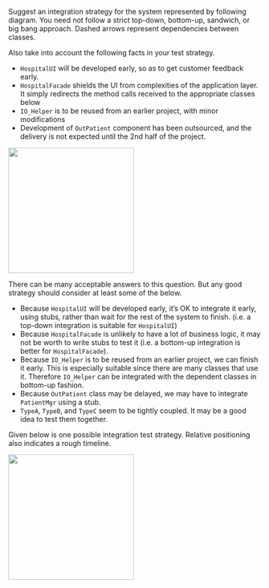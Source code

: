 <panel header="{{ icon_Q_A }} Suggest an integration strategy">
<question has-input="true">

Suggest an integration strategy for the system represented by following diagram. You need not follow a strict top-down, bottom-up, sandwich, or big bang approach. Dashed arrows represent dependencies between classes.

Also take into account the following facts in your test strategy.

* `HospitalUI` will be developed early, so as to get customer feedback early.
* `HospitalFacade` shields the UI from complexities of the application layer. It simply redirects the method calls received to the appropriate classes below
* `IO_Helper` is to be reused from an earlier project, with minor modifications
* Development of `OutPatient` component has been outsourced, and the delivery is not expected until the 2nd half of the project.

<img src="{{baseUrl}}/integration/approaches/topDownVsBottomUp/images/hospital.png" height="250" />
<p/>

<div slot="answer">

There can be many acceptable answers to this question. But any good strategy should consider at least some of the below.

* Because `HospitalUI` will be developed early, it’s OK to integrate it early, using stubs, rather than wait for the rest of the system to finish. (i.e. a top-down integration is suitable for `HospitalUI`)
* Because `HospitalFacade` is unlikely to have a lot of business logic, it may not be worth to write stubs to test it (i.e. a bottom-up integration is better for `HospitalFacade`).
* Because `IO_Helper` is to be reused from an earlier project, we can finish it early. This is especially suitable since there are many classes that use it. Therefore `IO_Helper` can be integrated with the dependent classes in bottom-up fashion.
* Because `OutPatient` class may be delayed, we may have to integrate `PatientMgr` using a stub.
* `TypeA`, `TypeB`, and `TypeC` seem to be tightly coupled. It may be a good idea to test them together.

Given below is one possible integration test strategy. Relative positioning also indicates a rough timeline.

<img src="{{baseUrl}}/integration/approaches/topDownVsBottomUp/images/hospitalIntegration.png" height="250" />
<p/>

</div>
</question>
</panel>
